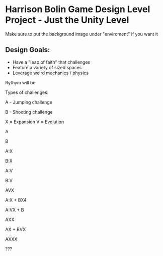 # Harrison Bolin Game Design Level Project - Just the Unity Level

Make sure to put the background image under "enviroment" if you want it

## Design Goals:
- Have a "leap of faith" that challenges
- Feature a variety of sized spaces
- Leverage weird mechanics / physics

Rythym will be

Types of challenges:

A - Jumping challenge 

B - Shooting challenge

X = Expansion V = Evolution

A

B

A:X

B:X

A:V

B:V

AVX

A:X + BX4

A:VX + B

AXX

AX + BVX

AXXX

???
